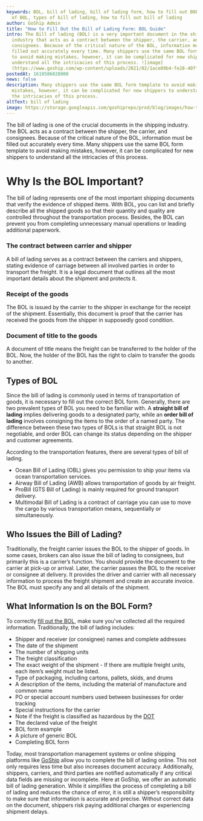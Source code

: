 ```yaml
---
keywords: BOL, bill of lading, bill of lading form, how to fill out BOL, types
  of BOL, types of bill of lading, how to fill out bill of lading
author: GoShip Admin
title: "How to Fill Out the Bill of Lading Form: BOL Guide"
intro: The Bill of lading (BOL) is a very important document in the shipping
  industry that acts as a contract between the shipper, the carrier, and
  consignees. Because of the critical nature of the BOL, information must be
  filled out accurately every time. Many shippers use the same BOL form template
  to avoid making mistakes, however, it can be complicated for new shippers to
  understand all the intricacies of this process. ![image]
  (https://www.goship.com/wp-content/uploads/2021/02/1ace89b4-fe28-40ff-a2a7-4cddc60f
postedAt: 1619586028000
news: false
description: Many shippers use the same BOL form template to avoid making
  mistakes, however, it can be complicated for new shippers to understand all
  the intricacies of this process.
altText: bill of lading
image: https://storage.googleapis.com/goshiprepo/prod/blog/images/how-to-complete-a-bol-bill-of-lading-form.png
---
```

The bill of lading is one of the crucial documents in the shipping industry. The BOL acts as a contract between the shipper, the carrier, and consignees. Because of the critical nature of the BOL, information must be filled out accurately every time. Many shippers use the same BOL form template to avoid making mistakes, however, it can be complicated for new shippers to understand all the intricacies of this process.

# Why Is the BOL Important?

The bill of lading represents one of the most important shipping documents that verify the evidence of shipped items. With BOL, you can list and briefly describe all the shipped goods so that their quantity and quality are controlled throughout the transportation process. Besides, the BOL can prevent you from completing unnecessary manual operations or leading additional paperwork.

### The contract between carrier and shipper

A bill of lading serves as a contract between the carriers and shippers, stating evidence of carriage between all involved parties in order to transport the freight. It is a legal document that outlines all the most important details about the shipment and protects it. 

### Receipt of the goods

The BOL is issued by the carrier to the shipper in exchange for the receipt of the shipment. Essentially, this document is proof that the carrier has received the goods from the shipper in supposedly good condition.

### Document of title to the goods

A document of title means the freight can be transferred to the holder of the BOL. Now, the holder of the BOL has the right to claim to transfer the goods to another.

## Types of BOL

Since the bill of lading is commonly used in terms of transportation of goods, it is necessary to fill out the correct BOL form. Generally, there are two prevalent types of BOL you need to be familiar with. A **straight bill of lading** implies delivering goods to a designated party, while an **order bill of lading** involves consigning the items to the order of a named party. The difference between these two types of BOLs is that straight BOL is not negotiable, and order BOL can change its status depending on the shipper and customer agreements. 

According to the transportation features, there are several types of bill of lading. 

* Ocean Bill of Lading (OBL) gives you permission to ship your items via ocean transportation services.
* Airway Bill of Lading (AWB) allows transportation of goods by air freight.
* ProBill (GTS Bill of Lading) is mainly required for ground transport delivery.
* Multimodal Bill of Lading is a contract of carriage you can use to move the cargo by various transportation means, sequentially or simultaneously.

## Who Issues the Bill of Lading?

Traditionally, the freight carrier issues the BOL to the shipper of goods. In some cases, brokers can also issue the bill of lading to consignees, but primarily this is a carrier’s function. You should provide the document to the carrier at pick-up or arrival. Later, the carrier passes the BOL to the receiver or consignee at delivery. It provides the driver and carrier with all necessary information to process the freight shipment and create an accurate invoice. The BOL must specify any and all details of the shipment.

## What Information Is on the BOL Form?

To correctly [fill out the BOL](https://www.goship.com/posts/what-is-the-bill-of-lading-bol), make sure you've collected all the required information. Traditionally, the bill of lading includes:

* Shipper and receiver (or consignee) names and complete addresses
* The date of the shipment
* The number of shipping units
* The freight classification
* The exact weight of the shipment - If there are multiple freight units, each item’s weight must be listed.
* Type of packaging, including cartons, pallets, skids, and drums
* A description of the items, including the material of manufacture and common name
* PO or special account numbers used between businesses for order tracking
* Special instructions for the carrier
* Note if the freight is classified as hazardous by the [DOT](https://www.transportation.gov/)
* The declared value of the freight
* BOL form example
* A picture of generic BOL
* Completing BOL form

Today, most transportation management systems or online shipping platforms like [GoShip](https://www.goship.com/) allow you to complete the bill of lading online. This not only requires less time but also increases document accuracy. Additionally, shippers, carriers, and third parties are notified automatically if any critical data fields are missing or incomplete. Here at GoShip, we offer an automatic bill of lading generation. While it simplifies the process of completing a bill of lading and reduces the chance of error, it is still a shipper’s responsibility to make sure that information is accurate and precise. Without correct data on the document, shippers risk paying additional charges or experiencing shipment delays.